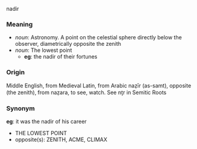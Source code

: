 nadir
### Meaning
+ _noun_: Astronomy. A point on the celestial sphere directly below the observer, diametrically opposite the zenith
+ _noun_: The lowest point
    + __eg__: the nadir of their fortunes

### Origin

Middle English, from Medieval Latin, from Arabic naẓīr (as-samt), opposite (the zenith), from naẓara, to see, watch. See nt̞r in Semitic Roots

### Synonym

__eg__: it was the nadir of his career

+ THE LOWEST POINT
+ opposite(s): ZENITH, ACME, CLIMAX



